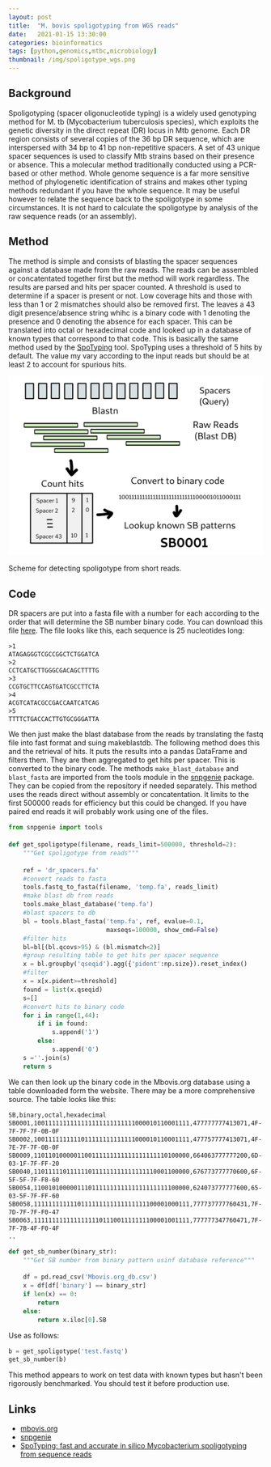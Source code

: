 ```yaml
---
layout: post
title:  "M. bovis spoligotyping from WGS reads"
date:   2021-01-15 13:30:00
categories: bioinformatics
tags: [python,genomics,mtbc,microbiology]
thumbnail: /img/spoligotype_wgs.png
---
```


## Background

Spoligotyping (spacer oligonucleotide typing) is a widely used genotyping method for M. tb (Mycobacterium tuberculosis species), which exploits the genetic diversity in the  direct repeat (DR) locus in Mtb genome. Each DR region consists of several copies of the 36 bp DR sequence, which are interspersed with 34 bp to 41 bp non-repetitive spacers. A set of 43 unique spacer sequences is used to classify Mtb strains based on their presence or absence. This a molecular method traditionally conducted using a PCR-based or other method. Whole genome sequence is a far more sensitive method of phylogenetic identification of strains and makes other typing methods redundant if you have the whole sequence. It may be useful however to relate the sequence back to the spoligotype in some circumstances. It is not hard to calculate the spoligotype by analysis of the raw sequence reads (or an assembly).

## Method

The method is simple and consists of blasting the spacer sequences against a database made from the raw reads. The reads can be assembled or concatentated together first but the method will work regardless. The results are parsed and hits per spacer counted. A threshold is used to determine if a spacer is present or not. Low coverage hits and those with less than 1 or 2 mismatches should also be removed first. The leaves a 43 digit presence/absence string whihc is a binary code with 1 denoting the presence and 0 denoting the absence for each spacer. This can be translated into octal or hexadecimal code and looked up in a database of known types that correspond to that code. This is basically the same method used by the [SpoTyping](https://genomemedicine.biomedcentral.com/articles/10.1186/s13073-016-0270-7) tool. SpoTyping uses a threshold of 5 hits by default. The value my vary according to the input reads but should be at least 2 to account for spurious hits.

<div style="width: auto;">
 <a href="/img/spoligotype_wgs.png"> <img class="small-scaled" src="/img/spoligotype_wgs.png"></a>
  <p class="caption">Scheme for detecting spoligotype from short reads.</p>
</div>

## Code

DR spacers are put into a fasta file with a number for each according to the order that will determine the SB number binary code.
You can download this file [here](https://github.com/dmnfarrell/snpgenie/blob/master/snpgenie/data/dr_spacers.fa). The file looks like this, each sequence is 25 nucleotides long:

```
>1
ATAGAGGGTCGCCGGCTCTGGATCA
>2
CCTCATGCTTGGGCGACAGCTTTTG
>3
CCGTGCTTCCAGTGATCGCCTTCTA
>4
ACGTCATACGCCGACCAATCATCAG
>5
TTTTCTGACCACTTGTGCGGGATTA
```

We then just make the blast database from the reads by translating the fastq file into fast format and suing makeblastdb. The following method does this and the retrieval of hits. It puts the results into a pandas DataFrame and filters them. They are then aggregated to get hits per spacer. This is converted to the binary code. The methods `make_blast_database` and `blast_fasta` are imported from the tools module in the [snpgenie](https://github.com/dmnfarrell/snpgenie) package. They can be copied from the repository if needed separately. This method uses the reads direct without assembly or concatentation. It limits to the first 500000 reads for efficiency but this could be changed. If you have paired end reads it will probably work using one of the files.

```python
from snpgenie import tools

def get_spoligotype(filename, reads_limit=500000, threshold=2):
    """Get spoligotype from reads"""

    ref = 'dr_spacers.fa'
    #convert reads to fasta
    tools.fastq_to_fasta(filename, 'temp.fa', reads_limit)
    #make blast db from reads
    tools.make_blast_database('temp.fa')
    #blast spacers to db
    bl = tools.blast_fasta('temp.fa', ref, evalue=0.1,
                           maxseqs=100000, show_cmd=False)
    #filter hits
    bl=bl[(bl.qcovs>95) & (bl.mismatch<2)]
    #group resulting table to get hits per spacer sequence
    x = bl.groupby('qseqid').agg({'pident':np.size}).reset_index()
    #filter
    x = x[x.pident>=threshold]
    found = list(x.qseqid)
    s=[]
    #convert hits to binary code
    for i in range(1,44):
        if i in found:
            s.append('1')
        else:
            s.append('0')
    s =''.join(s)  
    return s
```

We can then look up the binary code in the Mbovis.org database using a table downloaded form the website. There may be a more comprehensive source. The table looks like this:

```
SB,binary,octal,hexadecimal
SB0001,1001111111111111111111111111000010110001111,477777777413071,4F-7F-7F-7F-0B-0F
SB0002,1001111111111011111111111111000010110001111,477757777413071,4F-7E-7F-7F-0B-0F
SB0009,1101101000001100111111111111111111110100000,664063777777200,6D-03-1F-7F-FF-20
SB0040,1101111101111110111111111111111110001100000,676773777770600,6F-5F-5F-7F-F8-60
SB0054,1100101000001110111111111111111111111100000,624073777777600,65-03-5F-7F-FF-60
SB0058,1111111111110111111111111111111100001000111,777737777760431,7F-7D-7F-7F-F0-47
SB0063,1111111111111111110111001111111100001001111,777777347760471,7F-7F-7B-4F-F0-4F
..
```

```python
def get_sb_number(binary_str):
    """Get SB number from binary pattern usinf database reference"""

    df = pd.read_csv('Mbovis.org_db.csv')
    x = df[df['binary'] == binary_str]
    if len(x) == 0:
        return
    else:
        return x.iloc[0].SB
```

Use as follows:

```python
b = get_spoligotype('test.fastq')
get_sb_number(b)
```

This method appears to work on test data with known types but hasn't been rigorously benchmarked. You should test it before production use.

## Links

* [mbovis.org](https://www.mbovis.org/)
* [snpgenie](https://github.com/dmnfarrell/snpgenie)
* [SpoTyping: fast and accurate in silico Mycobacterium spoligotyping from sequence reads](https://genomemedicine.biomedcentral.com/articles/10.1186/s13073-016-0270-7)
